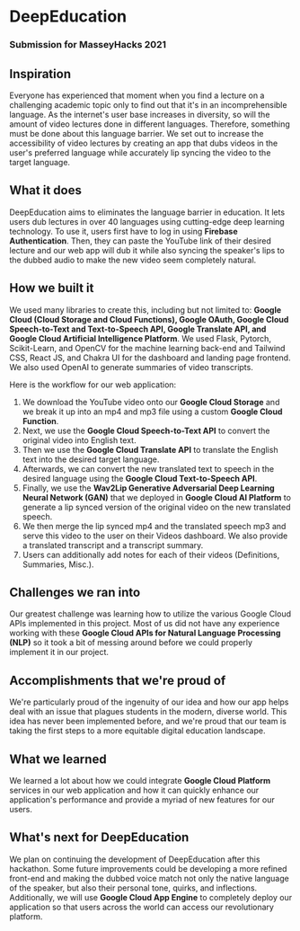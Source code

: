 # DeepEducation

### Submission for MasseyHacks 2021

## Inspiration
Everyone has experienced that moment when you find a lecture on a challenging academic topic only to find out that it's in an incomprehensible language. As the internet's user base increases in diversity, so will the amount of video lectures done in different languages. Therefore, something must be done about this language barrier. We set out to increase the accessibility of video lectures by creating an app that dubs videos in the user's preferred language while accurately lip syncing the video to the target language.

## What it does
DeepEducation aims to eliminates the language barrier in education. It lets users dub lectures in over 40 languages using cutting-edge deep learning technology. To use it, users first have to log in using **Firebase Authentication**. Then, they can paste the YouTube link of their desired lecture and our web app will dub it while also syncing the speaker's lips to the dubbed audio to make the new video seem completely natural. 

## How we built it
We used many libraries to create this, including but not limited to: **Google Cloud (Cloud Storage and Cloud Functions), Google OAuth, Google Cloud Speech-to-Text and Text-to-Speech API, Google Translate API, and Google Cloud Artificial Intelligence Platform**. We used Flask, Pytorch, Scikit-Learn, and OpenCV for the machine learning back-end and Tailwind CSS, React JS, and Chakra UI for the dashboard and landing page frontend. We also used OpenAI to generate summaries of video transcripts.

Here is the workflow for our web application:
1. We download the YouTube video onto our **Google Cloud Storage** and we break it up into an mp4 and mp3 file using a custom **Google Cloud Function**.
2. Next, we use the **Google Cloud Speech-to-Text API** to convert the original video into English text.
3. Then we use the **Google Cloud Translate API** to translate the English text into the desired target language.
4. Afterwards, we can convert the new translated text to speech in the desired language using the **Google Cloud Text-to-Speech API**.
5. Finally, we use the **Wav2Lip Generative Adversarial Deep Learning Neural Network (GAN)** that we deployed in **Google Cloud AI Platform** to generate a lip synced version of the original video on the new translated speech. 
6. We then merge the lip synced mp4 and the translated speech mp3 and serve this video to the user on their Videos dashboard. We also provide a translated transcript and a transcript summary.
7. Users can additionally add notes for each of their videos (Definitions, Summaries, Misc.).

## Challenges we ran into
Our greatest challenge was learning how to utilize the various Google Cloud APIs implemented in this project. Most of us did not have any experience working with these **Google Cloud APIs for Natural Language Processing (NLP)** so it took a bit of messing around before we could properly implement it in our project.
## Accomplishments that we're proud of
We're particularly proud of the ingenuity of our idea and how our app helps deal with an issue that plagues students in the modern, diverse world. This idea has never been implemented before, and we're proud that our team is taking the first steps to a more equitable digital education landscape.

## What we learned
We learned a lot about how we could integrate **Google Cloud Platform** services in our web application and how it can quickly enhance our application's performance and provide a myriad of new features for our users.

## What's next for DeepEducation
We plan on continuing the development of DeepEducation after this hackathon. Some future improvements could be developing a more refined front-end and making the dubbed voice match not only the native language of the speaker, but also their personal tone, quirks, and inflections. Additionally, we will use **Google Cloud App Engine** to completely deploy our application so that users across the world can access our revolutionary platform. 

